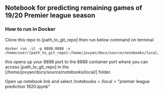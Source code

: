 ## Notebook for predicting remaining games of 19/20 Premier league season

### How to run in Docker

Clone this repo to [path_to_git_repo] then run below command on terminal
```
docker run -it -p 8888:8888 -v /home/user/[path_to_git_repo]:/home/jovyan/docs/source/notebooks/local/
```
this opens up your 8888 port to the 8888 container port where you can access [path_to_git_repo] in the [/home/jovyan/docs/source/notebooks/local/] folder.

Open up notebook link and select /notebooks > /local > "premier league prediction 1920.ipynb"

